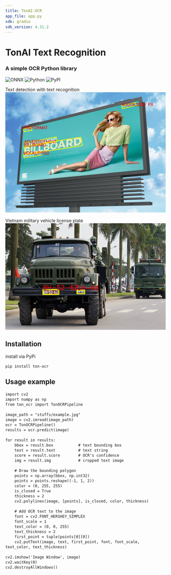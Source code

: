 ```yaml
---
title: TonAI-OCR
app_file: app.py
sdk: gradio
sdk_version: 4.31.2
---
```


# TonAI Text Recognition
### A simple OCR Python library

![ONNX](https://a11ybadges.com/badge?logo=onnx) ![Python](https://a11ybadges.com/badge?logo=python) ![PyPI](https://a11ybadges.com/badge?logo=pypi)

Text detection with text recognition
![](stuffs/demo2.jpg)

Vietnam military vehicle license plate
![](stuffs/ocr_plate.jpg)

## Installation
install via PyPi
```
pip install ton-ocr
```
## Usage example

```
import cv2
import numpy as np
from ton_ocr import TonOCRPipeline

image_path = "stuffs/example.jpg"
image = cv2.imread(image_path)
ocr = TonOCRPipeline()
results = ocr.predict(image)

for result in results:
    bbox = result.box           # text bounding box
    text = result.text          # text string
    score = result.score        # OCR's confidence
    img = result.img            # cropped text image

    # Draw the bounding polygon
    points = np.array(bbox, np.int32)
    points = points.reshape((-1, 1, 2))
    color = (0, 255, 255)
    is_closed = True
    thickness = 2
    cv2.polylines(image, [points], is_closed, color, thickness)

    # Add OCR text to the image
    font = cv2.FONT_HERSHEY_SIMPLEX
    font_scale = 1
    text_color = (0, 0, 255)
    text_thickness = 2
    first_point = tuple(points[0][0])
    cv2.putText(image, text, first_point, font, font_scale, text_color, text_thickness)

cv2.imshow('Image Window', image)
cv2.waitKey(0)
cv2.destroyAllWindows()
```
